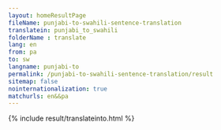 ```yaml
---
layout: homeResultPage
fileName: punjabi-to-swahili-sentence-translation
translatein: punjabi_to_swahili
folderName : translate
lang: en
from: pa
to: sw
langname: punjabi-to
permalink: /punjabi-to-swahili-sentence-translation/result
sitemap: false
nointernationalization: true
matchurls: en&&pa
---
```

{% include result/translateinto.html %}

<script src="/js/result/translation.js" data-foldername="{{page.folderName}}" data-lang="{{page.lang}}"></script>
